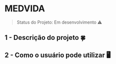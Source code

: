 # MEDVIDA
> Status do Projeto: Em desenvolvimento :warning:
## 1 - Descrição do projeto :four_leaf_clover:

## 2 - Como o usuário pode utilizar :desktop_computer:
